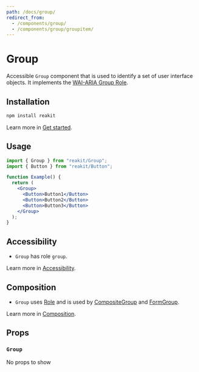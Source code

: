 ```yaml
---
path: /docs/group/
redirect_from:
  - /components/group/
  - /components/group/groupitem/
---
```


# Group

Accessible `Group` component that is used to identify a set of user interface objects. It implements the [WAI-ARIA Group Role](https://www.w3.org/TR/wai-aria-1.1/#group).

<carbon-ad></carbon-ad>

## Installation

```sh
npm install reakit
```

Learn more in [Get started](/docs/get-started/).

## Usage

```jsx
import { Group } from "reakit/Group";
import { Button } from "reakit/Button";

function Example() {
  return (
    <Group>
      <Button>Button1</Button>
      <Button>Button2</Button>
      <Button>Button3</Button>
    </Group>
  );
}
```

## Accessibility

- `Group` has role `group`.

Learn more in [Accessibility](/docs/accessibility/).

## Composition

- `Group` uses [Role](/docs/role/) and is used by [CompositeGroup](/docs/composite/) and [FormGroup](/docs/form/).

Learn more in [Composition](/docs/composition/#props-hooks).

## Props

<!-- Automatically generated -->

### `Group`

No props to show
